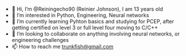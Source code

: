 - 👋 Hi, I’m @Reiningecho90 (Reinier Johnson), I am 13 years old
- 👀 I’m interested in Python, Engineering, Neural networks
- 🌱 I’m currently learning Pyhton basics and studying for PCEP, after getting certified on level 3 or full level four moving to C/C++
- 💞️ I’m looking to collaborate on anything involving neural networks, or engineering challenges
- 📫 How to reach me trunkfish@gmail.com

<!---
Reiningecho90/Reiningecho90 is a ✨ special ✨ repository because its `README.md` (this file) appears on your GitHub profile.
You can click the Preview link to take a look at your changes.
--->
